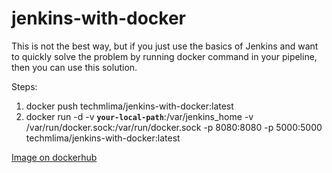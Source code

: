 # jenkins-with-docker

This is not the best way, but if you just use the basics of Jenkins and want to quickly solve the problem by running docker command in your pipeline, then you can use this solution.

Steps:
1. docker push techmlima/jenkins-with-docker:latest
2. docker run -d -v **```your-local-path```**:/var/jenkins_home -v /var/run/docker.sock:/var/run/docker.sock -p 8080:8080 -p 5000:5000 techmlima/jenkins-with-docker:latest

  
[Image on dockerhub](https://hub.docker.com/repository/docker/techmlima/jenkins-with-docker)
